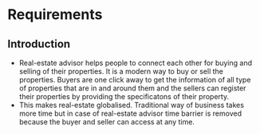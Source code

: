 # Requirements
## Introduction

* Real-estate advisor helps people to connect each other for buying and selling of their properties. It is a modern way to buy or sell the properties. Buyers are one click away to get the information of all type of properties that are in and around them and the sellers can register their properties by providing the specificatons of their property.
* This makes real-estate globalised. Traditional way of business takes more time but in case of real-estate advisor time barrier is removed because the buyer and seller can access at any time.
 
